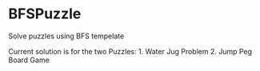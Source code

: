 BFSPuzzle
=========

Solve puzzles using BFS tempelate


Current solution is for the two Puzzles:
	1. Water Jug Problem
	2. Jump Peg Board Game
